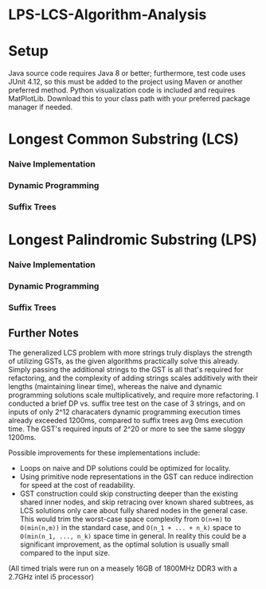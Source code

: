 # LPS-LCS-Algorithm-Analysis

# Setup 

Java source code requires Java 8 or better; furthermore, test code uses JUnit 4.12, so this must be added to the project using Maven 
or another preferred method. Python visualization code is included and requires MatPlotLib. Download this to your class path
with your preferred package manager if needed.

# Longest Common Substring (LCS)
### Naive Implementation

### Dynamic Programming

### Suffix Trees

# Longest Palindromic Substring (LPS)
### Naive Implementation

### Dynamic Programming

### Suffix Trees

## Further Notes

The generalized LCS problem with more strings truly displays the strength of utilizing GSTs, as the given algorithms practically solve this already.  Simply passing the additional strings to the GST is all that's required for refactoring, and the complexity of adding strings scales additively with their lengths (maintaining linear time), whereas the naive and dynamic programming solutions scale multiplicatively, and require more refactoring.  I conducted a brief DP vs. suffix tree test on the case of 3 strings, and on inputs of only 2^12 characaters dynamic programming execution times already exceeded 1200ms, compared to suffix trees avg 0ms execution time.  The GST's required inputs of 2^20 or more to see the same sloggy 1200ms.

Possible improvements for these implementations include:
* Loops on naive and DP solutions could be optimized for locality.
* Using primitive node representations in the GST can reduce indirection for speed at the cost of readability.
* GST construction could skip constructing deeper than the existing shared inner nodes, and skip retracing over known shared subtrees, as LCS solutions only care about fully shared nodes in the general case. This would trim the worst-case space complexity from `O(n+m)` to `O(min(n,m))` in the standard case, and `O(n_1 + ... + n_k)` space to `O(min(n_1, ..., n_k)` space time in general.  In reality this could be a significant improvement, as the optimal solution is usually small compared to the input size. 

(All timed trials were run on a measely 16GB of 1800MHz DDR3 with a 2.7GHz intel i5 processor)
